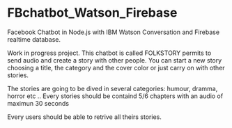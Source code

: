 # FBchatbot_Watson_Firebase
Facebook Chatbot in Node.js with IBM Watson Conversation and Firebase realtime database.

Work in progress project. 
This chatbot is called FOLKSTORY permits to send audio and create a story with other people. 
You can start a new story choosing a title, the category and the cover color or just carry on with other stories. 

The stories are going to be dived in several categories: humour, dramma, horror etc .. 
Every stories should be containd 5/6 chapters with an audio of maximun 30 seconds

Every users should be able to retrive all theirs stories.



